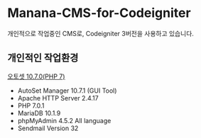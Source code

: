 # Manana-CMS-for-Codeigniter
개인적으로 작업중인 CMS로, Codeigniter 3버전을 사용하고 있습니다.

## 개인적인 작업환경
[오토셋 10.7.0(PHP 7)](http://autoset.net/xe/about_autoset)

* AutoSet Manager 10.7.1 (GUI Tool)
* Apache HTTP Server 2.4.17
* PHP 7.0.1
* MariaDB 10.1.9
* phpMyAdmin 4.5.2 All language
* Sendmail Version 32
